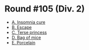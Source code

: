 # Round #105 (Div. 2)

* [A. Insomnia cure][]
* [B. Escape][]
* [C. Terse princess][]
* [D. Bag of mice][]
* [E. Porcelain][]

[A. Insomnia cure]:  http://codeforces.com/contest/148/problem/A
[B. Escape]:         http://codeforces.com/contest/148/problem/B
[C. Terse princess]: http://codeforces.com/contest/148/problem/C
[D. Bag of mice]:    http://codeforces.com/contest/148/problem/D
[E. Porcelain]:      http://codeforces.com/contest/148/problem/E
